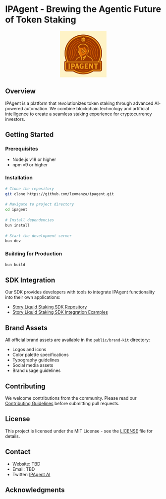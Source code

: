 
# IPAgent - Brewing the Agentic Future of Token Staking
<div align=center>
<img src="public/images/IPAgent-logo.png" alt="IPAgent Logo" width="150"/>
</div>

## Overview

IPAgent is a platform that revolutionizes token staking through advanced AI-powered automation. We combine blockchain technology and artificial intelligence to create a seamless staking experience for cryptocurrency investors.

## Getting Started

### Prerequisites

- Node.js v18 or higher
- npm v9 or higher

### Installation

```sh
# Clone the repository
git clone https://github.com/leomanza/ipagent.git

# Navigate to project directory
cd ipagent

# Install dependencies
bun install

# Start the development server
bun dev
```

### Building for Production

```sh
bun build
```

## SDK Integration

Our SDK provides developers with tools to integrate IPAgent functionality into their own applications:

- [Story Liquid Staking SDK Repository](https://github.com/leomanza/metapool-story-liquid-staking-sdk)
- [Story Liquid Staking SDK Integration Examples](https://github.com/leomanza/metapool-story-liquid-staking-sdk-test)

## Brand Assets

All official brand assets are available in the `public/brand-kit` directory:

- Logos and icons
- Color palette specifications
- Typography guidelines
- Social media assets
- Brand usage guidelines

## Contributing

We welcome contributions from the community. Please read our [Contributing Guidelines](CONTRIBUTING.md) before submitting pull requests.

## License

This project is licensed under the MIT License - see the [LICENSE](LICENSE) file for details.

## Contact

- Website: TBD
- Email: TBD
- Twitter: [IPAgent AI](https://x.com/ipagent_ai)

## Acknowledgments
